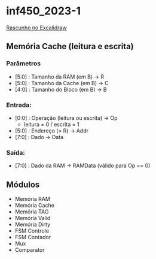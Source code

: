 # inf450_2023-1

[Rascunho no Excalidraw](https://excalidraw.com/#json=dFCWz4C9jE2Yp1CRKKZjU,zRuf5pnncFxovdu1A5r_fg)

## Memória Cache (leitura e escrita)

### Parâmetros

* [5:0] : Tamanho da RAM (em B) -> R
* [5:0] : Tamanho da Cache (em B) -> C
* [4:0] : Tamanho do Bloco (em B) -> B

### Entrada:

* [0:0] : Operação (leitura ou escrita) -> Op
    * leitura = 0 / escrita = 1
* [5:0] : Endereço (= R) -> Addr
* [7:0] : Dado -> Data

### Saída:
* [7:0] : Dado da RAM -> RAMData (válido para Op == 0)

## Módulos

* Memória RAM
* Memória Cache
* Memória TAG
* Memória Valid
* Memória Dirty
* FSM Controle
* FSM Contador
* Mux
* Comparator
